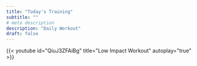 ```yaml
---
title: "Today's Training"
subtitle: ""
# meta description
description: "Daily Workout"
draft: false
---
```


{{< youtube id="QiuJ3ZFAiBg" title="Low Impact Workout" autoplay="true" >}}